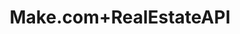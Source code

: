---
title: Make.com+RealEstateAPI
excerpt: ''
deprecated: false
hidden: true
metadata:
  title: ''
  description: ''
  robots: index
next:
  description: ''
---